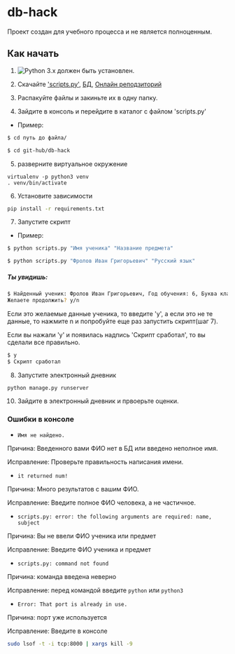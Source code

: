 # db-hack

Проект создан для учебного процесса и не является полноценным.

## Как начать

1. ![Python 3.x](https://img.shields.io/pypi/pyversions/vk_api.svg) должен быть установлен.

2. Скачайте ['scripts.py'](https://github.com/ruk228/db-hack), [БД](https://dvmn.org/filer/canonical/1562234129/166/), [Онлайн реподзиторий](https://github.com/devmanorg/e-diary/tree/master)

3. Распакуйте файлы и закиньте их в одну папку.

4. Зайдите в консоль и перейдите в каталог с файлом 'scripts.py'

* Пример:
```bash
$ cd путь до файла/
```
```bash
$ cd git-hub/db-hack
```

5. разверните виртуальное окружение

```bsh
virtualenv -p python3 venv
. venv/bin/activate
```

6. Установите зависимости


```bash
pip install -r requirements.txt
```

7. Запустите скрипт

* Пример:
```bash
$ python scripts.py "Имя ученика" "Название предмета"
```
```bash
$ python scripts.py "Фролов Иван Григорьевич" "Русский язык"
```
##### Ты увидишь:
```bash
$ Найденный ученик: Фролов Иван Григорьевич, Год обучения: 6, Буква класса: А
Желаете продолжить? y/n
```
Если это желаемые данные ученика, то введите 'y', а если это не те данные, то нажмите n и попробуйте еще раз запустить скрипт(шаг 7).

Если вы нажали 'y' и появилась надпись 'Скрипт сработал', то вы сделали все правильно.
```bash
$ y
$ Скрипт сработал
```

8. Запустите электронный дневник


```bash
python manage.py runserver
```

10. Зайдите в электронный дневник и првоерьте оценки.

### Ошибки в консоле

* `Имя не найдено.`

Причина: Введенного вами ФИО нет в БД или введено неполное имя.

Исправление: Проверьте правильность написания имени.

* `it returned num!`

Причина: Много результатов с вашим ФИО.

Исправление: Введите полное ФИО человека, а не частичное.

* `scripts.py: error: the following arguments are required: name, subject`

Причина: Вы не ввели ФИО ученика или предмет

Исправление: Введите ФИО ученика и предмет

* `scripts.py: command not found`

Причина: команда введена неверно

Исправление: перед командой введите `python` или `python3`

* `Error: That port is already in use.`

Причина: порт уже используется

Исправление: Введите в консоле
```bash
sudo lsof -t -i tcp:8000 | xargs kill -9
```
